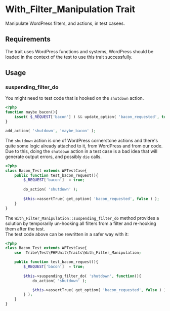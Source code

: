 # With_Filter_Manipulation Trait

Manipulate WordPress filters, and actions, in test casees.

## Requirements
The trait uses WordPress functions and systems, WordPress should be loaded in the context of the test to use this trait successfully.

## Usage

### suspending_filter_do

You might need to test code that is hooked on the `shutdown` action.  

```php
<?php
function maybe_bacon(){
    isset( $_REQUEST['bacon'] ) && update_option( 'bacon_requested', true );
}

add_action( 'shutdown', 'maybe_bacon' );
```

The `shutdown` action is one of WordPress cornerstone actions and there's quite some logic already attached to it, from WordPress and from our code.  
Due to this, doing the `shutdown` action in a test case is a bad idea that will generate output errors, and possibly `die` calls.  

```php
<?php
class Bacon_Test extends WPTestCase{
    public function test_bacon_request(){
        $_REQUEST['bacon']  = true;
                
        do_action( 'shutdown' );
        
        $this->assertTrue( get_option( 'bacon_requested', false ) );
    }
}
```

The `With_Filter_Manipulation::suspending_filter_do` method provides a solution by temporarily un-hooking all filters from a filter and re-hooking them after the test.  
The test code above can be rewritten in a safer way with it:

```php
<?php
class Bacon_Test extends WPTestCase{
    use  Tribe\Test\PHPUnit\Traits\With_Filter_Manipulation;

    public function test_bacon_request(){
        $_REQUEST['bacon']  = true;
                    
        $this->suspending_filter_do( 'shutdown', function(){
            do_action( 'shutdown' );

            $this->assertTrue( get_option( 'bacon_requested', false ) );
        } );
    }
}
```
